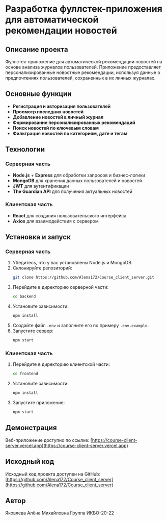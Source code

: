 # Разработка фуллстек-приложения для автоматической рекомендации новостей

## Описание проекта
Фуллстек-приложение для автоматической рекомендации новостей на основе анализа журналов пользователей. Приложение предоставляет персонализированные новостные рекомендации, используя данные о предпочтениях пользователей, сохраненных в их личных журналах.

## Основные функции
- **Регистрация и авторизация пользователей**
- **Просмотр последних новостей**
- **Добавление новостей в личный журнал**
- **Формирование персонализированных рекомендаций**
- **Поиск новостей по ключевым словам**
- **Фильтрация новостей по категориям, дате и тегам**

## Технологии
### Серверная часть
- **Node.js** + **Express** для обработки запросов и бизнес-логики
- **MongoDB** для хранения данных пользователей и новостей
- **JWT** для аутентификации
- **The Guardian API** для получения актуальных новостей

### Клиентская часть
- **React** для создания пользовательского интерфейса
- **Axios** для взаимодействия с сервером

## Установка и запуск
### Серверная часть
1. Убедитесь, что у вас установлены Node.js и MongoDB.
2. Склонируйте репозиторий:
   ```bash
   git clone https://github.com/Alena172/Course_client_server.git
   ```
3. Перейдите в директорию серверной части:
   ```bash
   cd backend
   ```
4. Установите зависимости:
   ```bash
   npm install
   ```
5. Создайте файл `.env` и заполните его по примеру `.env.example`.
6. Запустите сервер:
   ```bash
   npm start
   ```

### Клиентская часть
1. Перейдите в директорию клиентской части:
   ```bash
   cd frontend
   ```
2. Установите зависимости:
   ```bash
   npm install
   ```
3. Запустите приложение:
   ```bash
   npm start
   ```

## Демонстрация
Веб-приложение доступно по ссылке: [https://course-client-server.vercel.app](https://course-client-server.vercel.app)

## Исходный код
Исходный код проекта доступен на GitHub: [https://github.com/Alena172/Course_client_server](https://github.com/Alena172/Course_client_server)

## Автор
Яковлева Алёна Михайловна 
Группа ИКБО-20-22
